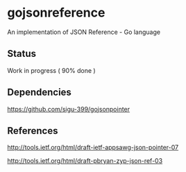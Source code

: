 # gojsonreference
An implementation of JSON Reference - Go language

## Status
Work in progress ( 90% done )

## Dependencies
https://github.com/sigu-399/gojsonpointer

## References
http://tools.ietf.org/html/draft-ietf-appsawg-json-pointer-07

http://tools.ietf.org/html/draft-pbryan-zyp-json-ref-03
